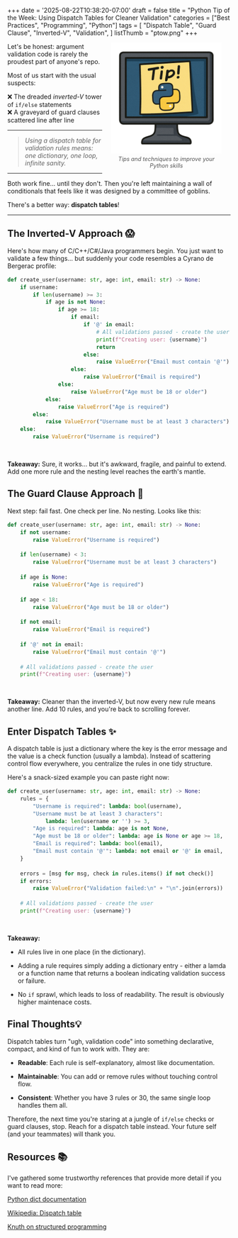 +++
date = '2025-08-22T10:38:20-07:00'
draft = false
title = "Python Tip of the Week: Using Dispatch Tables for Cleaner Validation"
categories = ["Best Practices", "Programming", "Python"]
tags = [
    "Dispatch Table",
    "Guard Clause",
    "Inverted-V",
    "Validation",
]
listThumb = "ptow.png"
+++

<figure style="float: right; margin: 0 20px 10px 20px; width: 250px; text-align: center;">
  <img src="./ptow-trans.png" alt="Python Tip of the Week logo: Python Post-it note on monitor" width="250" style="display: block; margin: 0 auto;">
  <figcaption style="font-size: 0.9em; color: #555; margin-top: 5px;">
    <em>Tips and techniques to improve your Python skills</em>
  </figcaption>
</figure>

Let's be honest: argument validation code is rarely the proudest part of anyone's repo.  

Most of us start with the usual suspects:  

❌ The dreaded *inverted-V* tower of `if/else` statements  
❌ A graveyard of guard clauses scattered line after line  

---

> *Using a dispatch table for validation rules means: one dictionary, one loop, infinite sanity.*

---


Both work fine… until they don't. Then you're left maintaining a wall of conditionals that feels like it was designed by a committee of goblins.  

There's a better way: **dispatch tables**!

<!--more-->

---

## The Inverted-V Approach 😱

Here's how many of C/C++/C#/Java programmers begin. You just want to validate a few things… but suddenly your code resembles a Cyrano de Bergerac profile:

```python
def create_user(username: str, age: int, email: str) -> None:
    if username:
        if len(username) >= 3:
            if age is not None:
                if age >= 18:
                    if email:
                        if '@' in email:
                            # All validations passed - create the user
                            print(f"Creating user: {username}")
                            return
                        else:
                            raise ValueError("Email must contain '@'")
                    else:
                        raise ValueError("Email is required")
                else:
                    raise ValueError("Age must be 18 or older")
            else:
                raise ValueError("Age is required")
        else:
            raise ValueError("Username must be at least 3 characters")
    else:
        raise ValueError("Username is required")
```
<br/>

**Takeaway:**
Sure, it works… but it's awkward, fragile, and painful to extend. Add one more rule and the nesting level reaches the earth's mantle.

## The Guard Clause Approach 😬

Next step: fail fast. One check per line. No nesting. Looks like this:

```python
def create_user(username: str, age: int, email: str) -> None:
    if not username:
        raise ValueError("Username is required")
    
    if len(username) < 3:
        raise ValueError("Username must be at least 3 characters")
    
    if age is None:
        raise ValueError("Age is required")
    
    if age < 18:
        raise ValueError("Age must be 18 or older")
    
    if not email:
        raise ValueError("Email is required")
    
    if '@' not in email:
        raise ValueError("Email must contain '@'")
    
    # All validations passed - create the user
    print(f"Creating user: {username}")
```

<br/>

**Takeaway:**
Cleaner than the inverted-V, but now every new rule means another line. Add 10 rules, and you're back to scrolling forever.

## Enter Dispatch Tables ✨

A dispatch table is just a dictionary where the key is the error message and the value is a check function (usually a lambda).
Instead of scattering control flow everywhere, you centralize the rules in one tidy structure.

Here's a snack-sized example you can paste right now:

```python
def create_user(username: str, age: int, email: str) -> None:
    rules = {
        "Username is required": lambda: bool(username),
        "Username must be at least 3 characters":
            lambda: len(username or '') >= 3,
        "Age is required": lambda: age is not None,
        "Age must be 18 or older": lambda: age is None or age >= 18,
        "Email is required": lambda: bool(email),
        "Email must contain '@'": lambda: not email or '@' in email,
    }
    
    errors = [msg for msg, check in rules.items() if not check()]
    if errors:
        raise ValueError("Validation failed:\n" + "\n".join(errors))
    
    # All validations passed - create the user
    print(f"Creating user: {username}")
```

<br/>

**Takeaway:**

- All rules live in one place (in the dictionary).

- Adding a rule requires simply adding a dictionary entry - either a lamda or a function name that returns a boolean indicating validation success or failure.

- No `if` sprawl, which leads to loss of readability. The result is obviously higher maintenace costs.

## Final Thoughts💡

Dispatch tables turn "ugh, validation code" into something declarative, compact, and kind of fun to work with. They are: 

- **Readable**: Each rule is self-explanatory, almost like documentation.

- **Maintainable**: You can add or remove rules without touching control flow.

- **Consistent**: Whether you have 3 rules or 30, the same single loop handles them all.

Therefore, the next time you're staring at a jungle of `if/else` checks or guard clauses, stop.
Reach for a dispatch table instead. Your future self (and your teammates) will thank you.

## Resources 📚

I've gathered some trustworthy references that provide more detail if you want to read more:

[Python dict documentation](https://docs.python.org/3/library/stdtypes.html#dict)

[Wikipedia: Dispatch table](https://en.wikipedia.org/wiki/Dispatch_table)

[Knuth on structured programming](https://en.wikipedia.org/wiki/Structured_programming)

